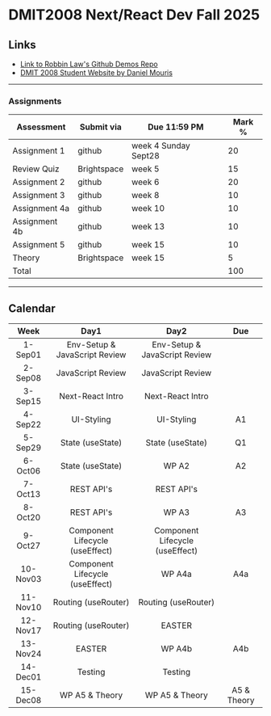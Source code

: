 # DMIT2008 Next/React Dev Fall 2025

## Links

- [Link to Robbin Law's Github Demos Repo](https://github.com/RobbinLawJavaScript/next-react-demos)
- [DMIT 2008 Student Website by Daniel Mouris](https://dmit-2008.github.io/dmit2008/)

---

### Assignments

| Assessment | Submit via | Due 11:59 PM | Mark %|
|---|---|---|---|
| Assignment 1 | github | week 4 Sunday Sept28 | 20 |
| Review Quiz | Brightspace | week 5  | 15 |
| Assignment 2 | github | week 6  | 20 |
| Assignment 3 | github | week 8  | 10 |
| Assignment 4a| github | week 10  | 10 |
| Assignment 4b| github | week 13  | 10 |
| Assignment 5 | github | week 15  | 10 |
| Theory | Brightspace | week 15  | 5 |
|Total|||100|

---

## Calendar

|Week|Day1|Day2|Due|
|:-:|:-:|:-:|:-:|
|1-Sep01|Env-Setup & JavaScript Review|Env-Setup & JavaScript Review||
|2-Sep08|JavaScript Review|JavaScript Review||
|3-Sep15|Next-React Intro|Next-React Intro||
|4-Sep22|UI-Styling|UI-Styling|A1|
|5-Sep29|State (useState)|State (useState)|Q1|
|6-Oct06|State (useState)|WP A2|A2|
|7-Oct13|REST API's|REST API's||
|8-Oct20|REST API's|WP A3|A3|
|9-Oct27|Component Lifecycle (useEffect)|Component Lifecycle (useEffect)||
|10-Nov03|Component Lifecycle (useEffect)|WP A4a|A4a|
|11-Nov10|Routing (useRouter)|Routing (useRouter)||
|12-Nov17|Routing (useRouter)|EASTER||
|13-Nov24|EASTER|WP A4b|A4b|
|14-Dec01|Testing|Testing||
|15-Dec08|WP A5 & Theory|WP A5 & Theory|A5 & Theory|
